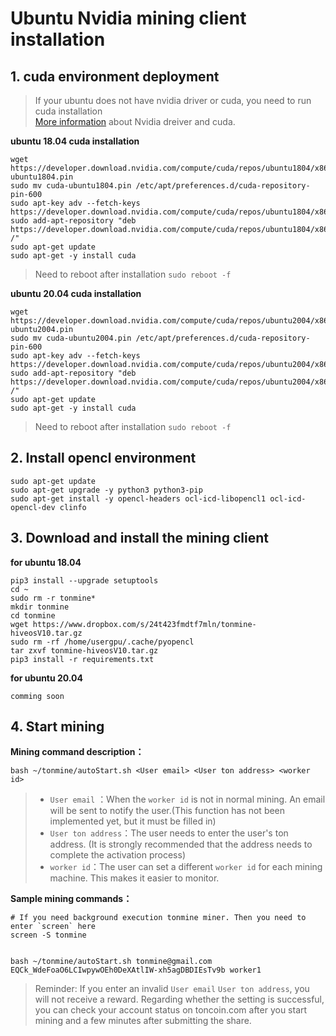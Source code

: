 # Ubuntu Nvidia mining client installation

## 1. cuda environment deployment
> If your ubuntu does not have nvidia driver or cuda, you need to run cuda installation    
> [More information](https://developer.nvidia.com/cuda-downloads) about Nvidia dreiver and cuda.

**ubuntu 18.04 cuda installation**
```
wget https://developer.download.nvidia.com/compute/cuda/repos/ubuntu1804/x86_64/cuda-ubuntu1804.pin
sudo mv cuda-ubuntu1804.pin /etc/apt/preferences.d/cuda-repository-pin-600
sudo apt-key adv --fetch-keys https://developer.download.nvidia.com/compute/cuda/repos/ubuntu1804/x86_64/7fa2af80.pub
sudo add-apt-repository "deb https://developer.download.nvidia.com/compute/cuda/repos/ubuntu1804/x86_64/ /"
sudo apt-get update
sudo apt-get -y install cuda
```
> Need to reboot after installation `sudo reboot -f`

**ubuntu 20.04 cuda installation**
```
wget https://developer.download.nvidia.com/compute/cuda/repos/ubuntu2004/x86_64/cuda-ubuntu2004.pin
sudo mv cuda-ubuntu2004.pin /etc/apt/preferences.d/cuda-repository-pin-600
sudo apt-key adv --fetch-keys https://developer.download.nvidia.com/compute/cuda/repos/ubuntu2004/x86_64/7fa2af80.pub
sudo add-apt-repository "deb https://developer.download.nvidia.com/compute/cuda/repos/ubuntu2004/x86_64/ /"
sudo apt-get update
sudo apt-get -y install cuda
```
> Need to reboot after installation `sudo reboot -f`

## 2. Install opencl environment
```
sudo apt-get update
sudo apt-get upgrade -y python3 python3-pip
sudo apt-get install -y opencl-headers ocl-icd-libopencl1 ocl-icd-opencl-dev clinfo
```

## 3. Download and install the mining client

**for ubuntu 18.04**
```
pip3 install --upgrade setuptools
cd ~
sudo rm -r tonmine*
mkdir tonmine
cd tonmine 
wget https://www.dropbox.com/s/24t423fmdtf7mln/tonmine-hiveosV10.tar.gz
sudo rm -rf /home/usergpu/.cache/pyopencl
tar zxvf tonmine-hiveosV10.tar.gz
pip3 install -r requirements.txt
```

**for ubuntu 20.04**
```
comming soon
```

## 4. Start mining

**Mining command description：**

```
bash ~/tonmine/autoStart.sh <User email> <User ton address> <worker id>
```
> * `User email` ：When the `worker id` is not in normal mining. An email will be sent to notify the user.(This function has not been implemented yet, but it must be filled in)
> * `User ton address`：The user needs to enter the user's ton address. (It is strongly recommended that the address needs to complete the activation process)
> * `worker id`：The user can set a different `worker id` for each mining machine. This makes it easier to monitor.


**Sample mining commands：**
```
# If you need background execution tonmine miner. Then you need to enter `screen` here
screen -S tonmine


bash ~/tonmine/autoStart.sh tonmine@gmail.com EQCk_WdeFoaO6LCIwpywOEh0DeXAtlIW-xh5agDBDIEsTv9b worker1
```

> Reminder: If you enter an invalid `User email` `User ton address`, you will not receive a reward. Regarding whether the setting is successful, you can check your account status on toncoin.com after you start mining and a few minutes after submitting the share.
